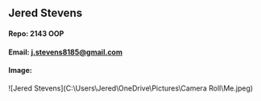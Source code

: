 ## Jered Stevens
#### Repo: 2143 OOP
#### Email: j.stevens8185@gmail.com
#### Image:
![Jered Stevens](C:\Users\Jered\OneDrive\Pictures\Camera Roll\Me.jpeg)
